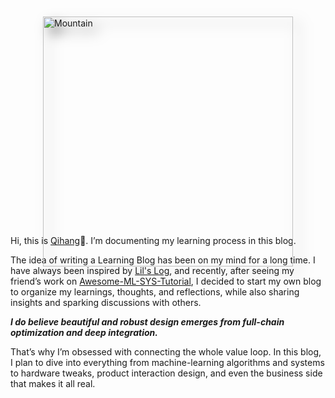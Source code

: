 # 
<html>
	<head>
		<meta charset="UTF-8">
		<title>css add shadow</title>
		<style>
			.demo{
				width: 400px;
				height: 300px;
				margin: 50px auto;
			}
			.demo img{
				-webkit-filter: drop-shadow(10px 10px 10px rgba(0,0,0,.5)); /*考虑浏览器兼容性：兼容 Chrome, Safari, Opera */
                filter: drop-shadow(10px 10px 10px rgba(0,0,0,.5));
			}
		</style>
	</head>
	<body>
		<div class="demo">
			<img src="https://images.unsplash.com/photo-1509023464722-18d996393ca8?auto=format&fit=crop&q=80&w=2940&ixlib=rb-4.0.3&ixid=M3wxMjA3fDB8MHxwaG90by1wYWdlfHx8fGVufDB8fHx8fA%3D%3D" width = "400" alt="Mountain" />
		</div>
	</body>
</html>

Hi, this is [Qihang](https://qihang-zhang.com)👋. I’m documenting my learning process in this blog.

The idea of writing a Learning Blog has been on my mind for a long time. I have always been inspired by [Lil's Log](https://lilianweng.github.io/), and recently, after seeing my friend’s work on [Awesome-ML-SYS-Tutorial](https://github.com/zhaochenyang20/Awesome-ML-SYS-Tutorial?tab=readme-ov-file), I decided to start my own blog to organize my learnings, thoughts, and reflections, while also sharing insights and sparking discussions with others.

***I do believe beautiful and robust design emerges from full-chain optimization and deep integration.*** 

That’s why I’m obsessed with connecting the whole value loop. In this blog, I plan to dive into everything from machine-learning algorithms and systems to hardware tweaks, product interaction design, and even the business side that makes it all real.



